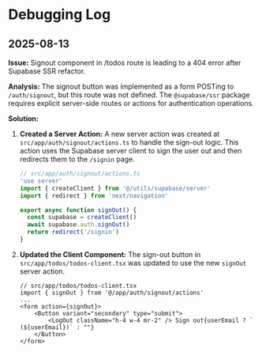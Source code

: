 
# Debugging Log

## 2025-08-13

**Issue:** Signout component in /todos route is leading to a 404 error after Supabase SSR refactor.

**Analysis:** The signout button was implemented as a form POSTing to `/auth/signout`, but this route was not defined. The `@supabase/ssr` package requires explicit server-side routes or actions for authentication operations.

**Solution:**

1.  **Created a Server Action:** A new server action was created at `src/app/auth/signout/actions.ts` to handle the sign-out logic. This action uses the Supabase server client to sign the user out and then redirects them to the `/signin` page.

    ```typescript
    // src/app/auth/signout/actions.ts
    'use server'
    import { createClient } from '@/utils/supabase/server'
    import { redirect } from 'next/navigation'

    export async function signOut() {
      const supabase = createClient()
      await supabase.auth.signOut()
      return redirect('/signin')
    }
    ```

2.  **Updated the Client Component:** The sign-out button in `src/app/todos/todos-client.tsx` was updated to use the new `signOut` server action.

    ```tsx
    // src/app/todos/todos-client.tsx
    import { signOut } from '@/app/auth/signout/actions'
    ...
    <form action={signOut}>
        <Button variant="secondary" type="submit">
            <LogOut className="h-4 w-4 mr-2" /> Sign out{userEmail ? ` (${userEmail})` : ""}
        </Button>
    </form>
    ```
